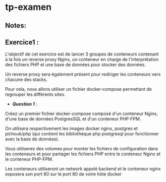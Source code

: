 # tp-examen

## Notes: 

## Exercice1 :
L'objectif de cet exercice est de lancer 3 groupes de conteneurs contenant à la fois un reverse proxy Nginx, un conteneur en charge de l'interprétation des fichiers PHP et une base de données pour stocker des données. 

Un reverse proxy sera également présent pour rediriger les conteneurs vers chacune des stacks. 

Pour cela, nous allons utiliser un fichier docker-compose permettant de regrouper les différents sites. 

* ***Question 1*** : 

Créez un premier fichier docker-compose composé d'un conteneur Nginx, d'une base de données PostgresSQL et d'un conteneur PHP-FPM. 

On utilisera respectivement les images docker nginx, postgres et pichouk/php (qui contient les bibliothèque php postgresql pour fonctionner avec la base de données). 

Vous utiliserez des volumes pour monter les fichiers de configuration dans les conteneurs et pour partager les fichiers PHP entre le conteneur Nginx et le conteneur PHP-FPM. 

Les conteneurs utiliseront un network appelé backend et le conteneur nginx exposera son port 80 sur le port 80 de votre hôte docker 
